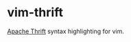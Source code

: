 <!-- Nikita Kouevda -->
<!-- 2014/12/26 -->

# vim-thrift

[Apache Thrift](https://thrift.apache.org/) syntax highlighting for vim.
